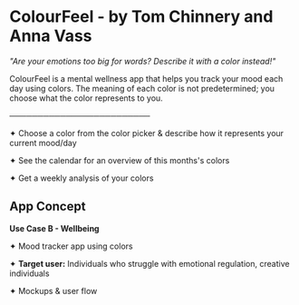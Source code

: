 # ColourFeel - by Tom Chinnery and Anna Vass

*"Are your emotions too big for words? Describe it with a color instead!"*

ColourFeel is a mental wellness app that helps you track your mood each day using colors. The meaning of each color is not predetermined; you choose what the color represents to you.

─────────────────────────

✦ Choose a color from the color picker & describe how it represents your current mood/day

✦ See the calendar for an overview of this months's colors

✦ Get a weekly analysis of your colors

## App Concept

**Use Case B - Wellbeing**

✦ Mood tracker app using colors

✦ **Target user:** Individuals who struggle with emotional regulation, creative individuals

✦ Mockups & user flow
